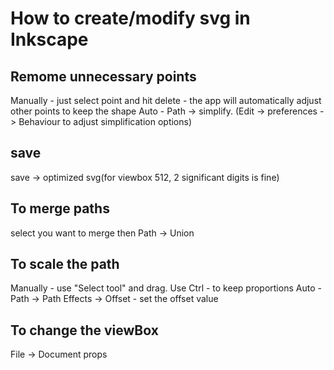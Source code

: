 # How to create/modify svg in Inkscape

## Remome unnecessary points
Manually - just select point and hit delete - the app will automatically adjust other points to keep the shape
Auto - Path -> simplify. (Edit -> preferences -> Behaviour to adjust simplification options)

## save
save -> optimized svg(for viewbox 512, 2 significant digits is fine)

## To merge paths
select you want to merge then Path -> Union

## To scale the path
Manually - use "Select tool" and drag. Use Ctrl - to keep proportions
Auto - Path -> Path Effects -> Offset - set the offset value

## To change the viewBox
File -> Document props
